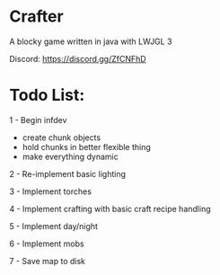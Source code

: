 # Crafter

A blocky game written in java with LWJGL 3

Discord: https://discord.gg/ZfCNFhD

# Todo List:
1 - Begin infdev
- create chunk objects
- hold chunks in better flexible thing
- make everything dynamic


2 - Re-implement basic lighting

3 - Implement torches

4 - Implement crafting with basic craft recipe handling

5 - Implement day/night

6 - Implement mobs

7 - Save map to disk

